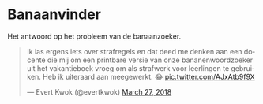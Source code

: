 # Banaanvinder

Het antwoord op het probleem van de banaanzoeker.

<div class="center">

<blockquote class="twitter-tweet"><p lang="nl" dir="ltr">Ik las ergens iets over strafregels en dat deed me denken aan een docente die mij om een printbare versie van onze bananenwoordzoeker uit het vakantieboek vroeg om als strafwerk voor leerlingen te gebruiken. Heb ik uiteraard aan meegewerkt. 😂 <a href="https://t.co/AJxAtb9f9X">pic.twitter.com/AJxAtb9f9X</a></p>&mdash; Evert Kwok (@evertkwok) <a href="https://twitter.com/evertkwok/status/978601438610935808?ref_src=twsrc%5Etfw">March 27, 2018</a></blockquote> <script async src="https://platform.twitter.com/widgets.js" charset="utf-8"></script>

</div>